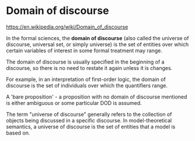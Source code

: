 # Domain of discourse

https://en.wikipedia.org/wiki/Domain_of_discourse

In the formal sciences, the **domain of discourse** (also called the universe of discourse, universal set, or simply universe) is the set of entities over which certain variables of interest in some formal treatment may range.

The domain of discourse is usually specified in the beginning of a discourse, so there is no need to restate it again unless it is changes.

For example, in an interpretation of first-order logic, the domain of discourse is the set of individuals over which the quantifiers range.

A 'bare proposition' - a proposition with no domain of discourse mentioned is either ambiguous or some particular DOD is assumed.

The term "universe of discourse" generally refers to the collection of objects being discussed in a specific discourse. In model-theoretical semantics, a universe of discourse is the set of entities that a model is based on.
